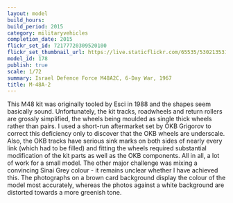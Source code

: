 ```yaml
---
layout: model
build_hours: 
build_period: 2015
category: militaryvehicles
completion_date: 2015
flickr_set_id: 72177720309520100
flickr_set_thumbnail_url: https://live.staticflickr.com/65535/53021353155_12882c0930_m.jpg
model_id: 178
publish: true
scale: 1/72
summary: Israel Defence Force M48A2C, 6-Day War, 1967
title: M-48A-2
---
```


This M48 kit was originally tooled by Esci in 1988 and the shapes seem basically sound. Unfortunately, the kit tracks, roadwheels and return rollers are grossly simplified, the wheels being moulded as single thick wheels rather than pairs. I used a short-run aftermarket set by OKB Grigorov to correct this deficiency only to discover that the OKB wheels are underscale. Also, the OKB tracks have serious sink marks on both sides of nearly every link (which had to be filled) and fitting the wheels required substantial modification of the kit parts as well as the OKB components. All in all, a lot of work for a small model. The other major challenge was mixing a convincing Sinai Grey colour - it remains unclear whether I have achieved this. The photographs on a brown card background display the colour of the model most accurately, whereas the photos against a white background are distorted towards a more greenish tone.
